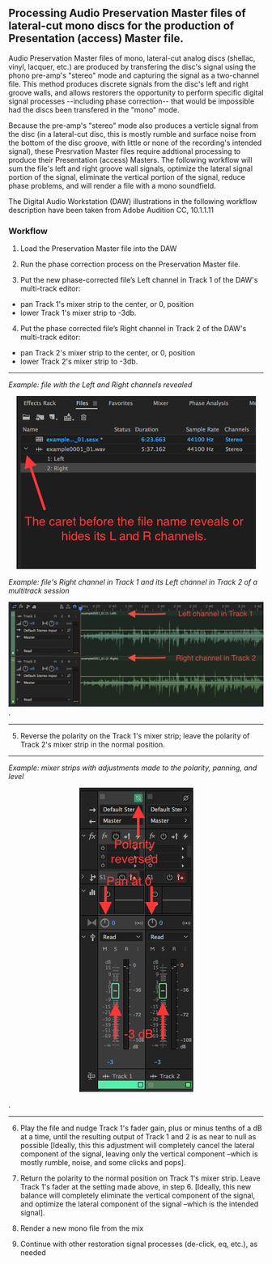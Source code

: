 ## Processing Audio Preservation Master files of lateral-cut mono discs for the production of Presentation (access) Master file.

Audio Preservation Master files of mono, lateral-cut analog discs (shellac, vinyl, lacquer, etc.) are produced by transfering the disc's signal using the phono pre-amp's "stereo" mode and capturing the signal as a two-channel file.  This method produces discrete signals from the disc's left and right groove walls, and allows restorers the opportunity to perform specific digital signal processes --including phase correction-- that would be impossible had the discs been transfered in the "mono" mode.  

Because the pre-amp's "stereo" mode also produces a verticle signal from the disc (in a lateral-cut disc, this is mostly rumble and surface noise from the bottom of the disc groove, with little or none of the recording's intended signal), these Presrvation Master files require addtional processing to produce their Presentation (access) Masters. The following workflow will sum the file's left and right groove wall signals, optimize the lateral signal portion of the signal, eliminate the vertical portion of the signal, reduce phase problems, and will render a file with a mono soundfield.

The Digital Audio Workstation (DAW) illustrations in the following workflow description have been taken from Adobe Audition CC, 10.1.1.11  

### Workflow

1)	Load the Preservation Master file into the DAW

2)	Run the phase correction process on the Preservation Master file.    

3)	Put the new phase-corrected file’s Left channel in Track 1 of the DAW's multi-track editor:  

* pan Track 1's mixer strip to the center, or 0, position  
* lower Track 1's mixer strip to -3db.

4)	Put the phase corrected file’s Right channel in Track 2 of the DAW's multi-track editor:

* pan Track 2's mixer strip to the center, or 0, position  
* lower Track 2's mixer strip to -3db.  
  
  
---
*Example: file with the Left and Right channels revealed*

<p align="center"><img src="MonoDisc_1.JPG" /></p>


    
*Example: file's Right channel in Track 1 and its Left channel in Track 2 of a multitrack session*    

![tracks 1 and 2](MonoDisc_2a.jpg). 

---
5)	Reverse the polarity on the Track 1's mixer strip; leave the polarity of Track 2's mixer strip in the normal position.  

---

*Example: mixer strips with adjustments made to the polarity, panning, and level*   


<p align="center"><img src="MonoDisc_3.JPG" /></p>.  

---

6)	Play the file and nudge Track 1's fader gain, plus or minus tenths of a dB at a time, until the resulting output of Track 1 and 2 is as near to null as possible [Ideally, this this adjustment will completely cancel the lateral component of the signal, leaving only the vertical component –which is mostly rumble, noise, and some clicks and pops].

7)	Return the polarity to the normal position on Track 1's mixer strip.  Leave Track 1's fader at the setting made above, in step 6. [Ideally, this new balance will completely eliminate the vertical component of the signal, and optimize the lateral component of the signal –which is the intended signal].

8)	Render a new mono file from the mix

9)	Continue with other restoration signal processes (de-click, eq, etc.), as needed
